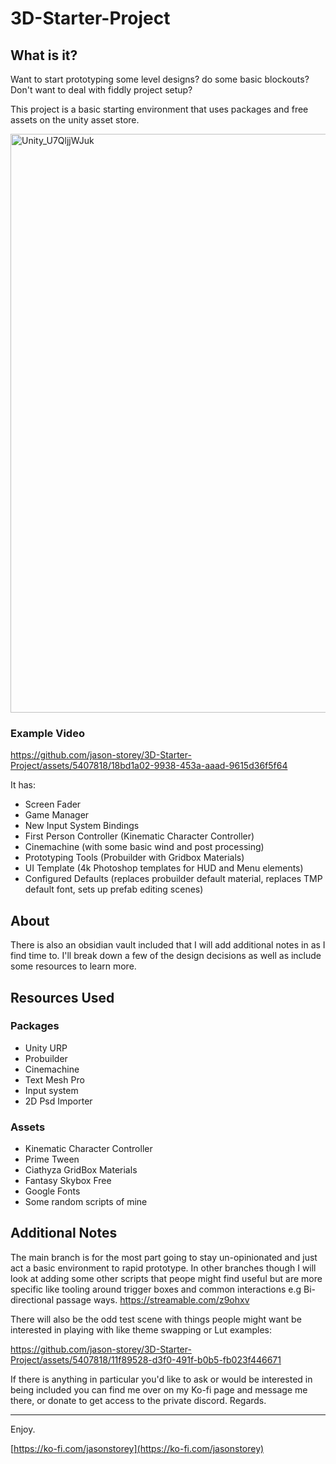 # 3D-Starter-Project

## What is it?
Want to start prototyping some level designs? do some basic blockouts? 
Don't want to deal with fiddly project setup? 

This project is a basic starting environment that uses packages and free assets 
on the unity asset store. 

<img width="926" alt="Unity_U7QljjWJuk" src="https://github.com/jason-storey/3D-Starter-Project/assets/5407818/98d32074-7692-4780-9c66-ab245fb54719">

### Example Video

https://github.com/jason-storey/3D-Starter-Project/assets/5407818/18bd1a02-9938-453a-aaad-9615d36f5f64

It has:

 - Screen Fader
 - Game Manager
 - New Input System Bindings
 - First Person Controller (Kinematic Character Controller)
 - Cinemachine (with some basic wind and post processing)
 - Prototyping Tools (Probuilder with Gridbox Materials)
 - UI Template (4k Photoshop templates for HUD and Menu elements)
 - Configured Defaults (replaces probuilder default material, replaces TMP default font, sets up prefab editing scenes)

 ## About

 There is also an obsidian vault included that I will add additional notes in as I find time to. I'll break down a few of the design decisions as well as 
 include some resources to learn more. 

 ## Resources Used

 ### Packages
 - Unity URP
 - Probuilder
 - Cinemachine
 - Text Mesh Pro
 - Input system
 - 2D Psd Importer
 
 ### Assets
 - Kinematic Character Controller
 - Prime Tween
 - Ciathyza GridBox Materials
 - Fantasy Skybox Free
 - Google Fonts
 - Some random scripts of mine

## Additional Notes

The main branch is for the most part going to stay un-opinionated and just act a basic environment to rapid prototype. 
In other branches though I will look at adding some other scripts that peope might find useful but are more specific like
tooling around trigger boxes and common interactions e.g Bi-directional passage ways.
https://streamable.com/z9ohxv

There will also be the odd test scene with things people might want be interested in playing with like
theme swapping or Lut examples:


https://github.com/jason-storey/3D-Starter-Project/assets/5407818/11f89528-d3f0-491f-b0b5-fb023f446671

If there is anything in particular you'd like to ask or would be interested in being included you can find me over on my Ko-fi page and message me there, or donate to get access to the private discord. 
Regards.


   ---
   Enjoy.

   [https://ko-fi.com/jasonstorey](https://ko-fi.com/jasonstorey)

